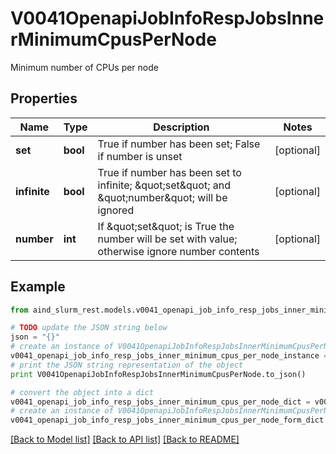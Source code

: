 # V0041OpenapiJobInfoRespJobsInnerMinimumCpusPerNode

Minimum number of CPUs per node

## Properties

Name | Type | Description | Notes
------------ | ------------- | ------------- | -------------
**set** | **bool** | True if number has been set; False if number is unset | [optional] 
**infinite** | **bool** | True if number has been set to infinite; \&quot;set\&quot; and \&quot;number\&quot; will be ignored | [optional] 
**number** | **int** | If \&quot;set\&quot; is True the number will be set with value; otherwise ignore number contents | [optional] 

## Example

```python
from aind_slurm_rest.models.v0041_openapi_job_info_resp_jobs_inner_minimum_cpus_per_node import V0041OpenapiJobInfoRespJobsInnerMinimumCpusPerNode

# TODO update the JSON string below
json = "{}"
# create an instance of V0041OpenapiJobInfoRespJobsInnerMinimumCpusPerNode from a JSON string
v0041_openapi_job_info_resp_jobs_inner_minimum_cpus_per_node_instance = V0041OpenapiJobInfoRespJobsInnerMinimumCpusPerNode.from_json(json)
# print the JSON string representation of the object
print V0041OpenapiJobInfoRespJobsInnerMinimumCpusPerNode.to_json()

# convert the object into a dict
v0041_openapi_job_info_resp_jobs_inner_minimum_cpus_per_node_dict = v0041_openapi_job_info_resp_jobs_inner_minimum_cpus_per_node_instance.to_dict()
# create an instance of V0041OpenapiJobInfoRespJobsInnerMinimumCpusPerNode from a dict
v0041_openapi_job_info_resp_jobs_inner_minimum_cpus_per_node_form_dict = v0041_openapi_job_info_resp_jobs_inner_minimum_cpus_per_node.from_dict(v0041_openapi_job_info_resp_jobs_inner_minimum_cpus_per_node_dict)
```
[[Back to Model list]](../README.md#documentation-for-models) [[Back to API list]](../README.md#documentation-for-api-endpoints) [[Back to README]](../README.md)



